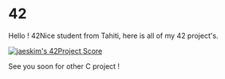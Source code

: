 # 42

Hello !
42Nice student from Tahiti, here is all of my 42 project's.

[![jaeskim's 42Project Score](https://badge42.herokuapp.com/api/project/intra_id/project_name)](https://github.com/JaeSeoKim/badge42)

See you soon for other C project ! 
